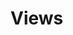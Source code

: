 # Views

<!--
::: myapp.views.MyClaimPermission
    :docstring:
    :members:

::: myapp.views.MyDjangoModelPermissions
    :docstring:
    :members:

::: myapp.views.CourseViewSet
    :docstring:
    :members: search_fields
-->








